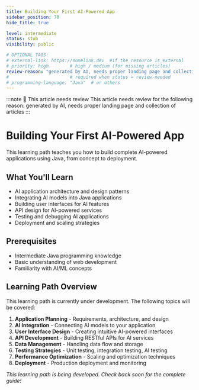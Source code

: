 ```yaml
---
title: Building Your First AI-Powered App
sidebar_position: 70
hide_title: true

level: intermediate
status: stub
visibility: public

# OPTIONAL TAGS:
# external-link: https://somelink.dev  #if the resource is external
# priority: high        # high / medium (for missing articles)
review-reason: "generated by AI, needs proper landing page and collection of articles"
#                       # required when status = review-needed
# programming-language: "Java"  # or others
---
```


:::note 👀 This article needs review
This article needs review for the following reason: generated by AI, needs proper landing page and collection of articles
:::

# Building Your First AI-Powered App

This learning path teaches you how to build complete AI-powered applications using Java, from concept to deployment.

## What You'll Learn

- AI application architecture and design patterns
- Integrating AI models into Java applications
- Building user interfaces for AI features
- API design for AI-powered services
- Testing and debugging AI applications
- Deployment and scaling strategies

## Prerequisites

- Intermediate Java programming knowledge
- Basic understanding of web development
- Familiarity with AI/ML concepts

## Learning Path Overview

This learning path is currently under development. The following topics will be covered:

1. **Application Planning** - Requirements, architecture, and design
2. **AI Integration** - Connecting AI models to your application
3. **User Interface Design** - Creating intuitive AI-powered interfaces
4. **API Development** - Building RESTful APIs for AI services
5. **Data Management** - Handling data flow and storage
6. **Testing Strategies** - Unit testing, integration testing, AI testing
7. **Performance Optimization** - Scaling and optimization techniques
8. **Deployment** - Production deployment and monitoring

*This learning path is being developed. Check back soon for the complete guide!*
